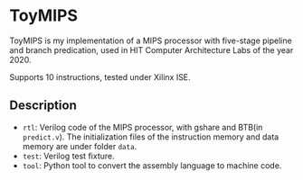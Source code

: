 # ToyMIPS
ToyMIPS is my implementation of a MIPS processor with five-stage pipeline and branch predication, used in HIT Computer Architecture Labs of the year 2020.

Supports 10 instructions, tested under Xilinx ISE.

## Description
* ```rtl```: Verilog code of the MIPS processor, with gshare and BTB(in ```predict.v```). The initialization files of the instruction memory and data memory are under folder ```data```.
* ```test```: Verilog test fixture.
* ```tool```: Python tool to convert the assembly language to machine code.
